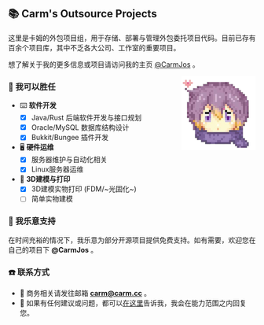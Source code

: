 ## 📚 Carm's Outsource Projects
这里是卡姆的外包项目组，用于存储、部署与管理外包委托项目代码。目前已存有百余个项目库，其中不乏各大公司、工作室的重要项目。

想了解关于我的更多信息或项目请访问我的主页 [@CarmJos](https://github.com/CarmJos) 。

<img align="right" height=30% width=30% src="https://github.com/CarmJos/CarmJos/blob/main/img/me/logo.png" />

### :muscle: 我可以胜任

- ⌨️ **软件开发**
  - [X] Java/Rust 后端软件开发与接口规划
  - [X] Oracle/MySQL 数据库结构设计
  - [X] Bukkit/Bungee 插件开发
- 🖥️ **硬件运维**
  - [X] 服务器维护与自动化相关
  - [X] Linux服务器运维
- 💎 **3D建模与打印**
  - [X] 3D建模实物打印 (FDM/~光固化~)
  - [ ] 简单实物建模

### :sparkling_heart: 我乐意支持

在时间充裕的情况下，我乐意为部分开源项目提供免费支持。如有需要，欢迎您在自己的项目下 **@CarmJos** 。

### ☎️ 联系方式
- 📧 商务相关请发往邮箱 **carm@carm.cc** 。
- 💬 如果有任何建议或问题，都可以[在这里](https://github.com/CarmJos/CarmJos/issues)告诉我，我会在能力范围之内回复您。

<!--使用协议： 若您喜欢本介绍页的排版设计，想要直接使用，请在文件最后注释中添加我的ID与GitHub主页地址，如下一行所示。-->
<!--文章排版来自 @CarmJos https://github.com/CarmJos (请勿删除本行)-->
